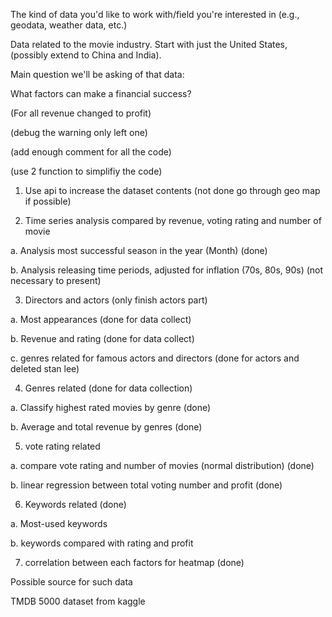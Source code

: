 ﻿The kind of data you'd like to work with/field you're interested in (e.g., geodata, weather data, etc.)

Data related to the movie industry. Start with just the United States, (possibly extend to China and India).

Main question we'll be asking of that data:

What factors can make a financial success?


(For all revenue changed to profit)

(debug the warning only left one)

(add enough comment for all the code)

(use 2 function to simplifiy the code)


1. Use api to increase the dataset contents (not done go through geo map if possible)


2. Time series analysis compared by revenue, voting rating and number of movie

a. Analysis most successful season in the year (Month) (done)

b. Analysis releasing time periods, adjusted for inflation (70s, 80s, 90s) (not necessary to present)


3. Directors and actors (only finish actors part)

a. Most appearances (done for data collect)

b. Revenue and rating (done for data collect)

c. genres related for famous actors and directors (done for actors and deleted stan lee)


4. Genres related (done for data collection)

a. Classify highest rated movies by genre (done)

b. Average and total revenue by genres (done)


5. vote rating related

a. compare vote rating and number of movies (normal distribution) (done)

b. linear regression between total voting number and profit (done)


6. Keywords related (done)

a. Most-used keywords

b. keywords compared with rating and profit


7. correlation between each factors for heatmap (done)


Possible source for such data

TMDB 5000 dataset from kaggle